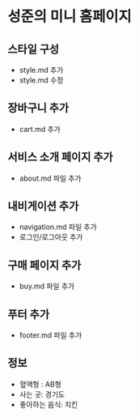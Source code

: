 # 성준의 미니 홈페이지

## 스타일 구성
- style.md 추가
- style.md 수정

## 장바구니 추가
- cart.md 추가

## 서비스 소개 페이지 추가
- about.md 파일 추가

## 내비게이션 추가
- navigation.md 파일 추가
- 로그인/로그아웃 추가

## 구매 페이지 추가
- buy.md 파일 추가

## 푸터 추가
- footer.md 파일 추가

## 정보
- 혈액형 : AB형
- 사는 곳: 경기도
- 좋아하는 음식: 치킨